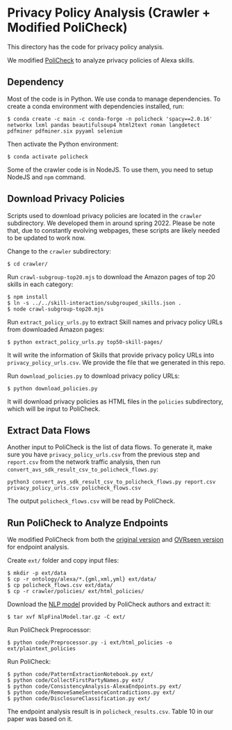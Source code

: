 # Privacy Policy Analysis (Crawler + Modified PoliCheck)

This directory has the code for privacy policy analysis.

We modified [PoliCheck](https://github.com/benandow/PrivacyPolicyAnalysis) to analyze privacy policies of Alexa skills.

## Dependency

Most of the code is in Python. We use conda to manage dependencies. To create a conda environment with dependencies installed, run:

```
$ conda create -c main -c conda-forge -n policheck 'spacy==2.0.16' networkx lxml pandas beautifulsoup4 html2text roman langdetect pdfminer pdfminer.six pyyaml selenium
```

Then activate the Python environment:

```
$ conda activate policheck
```

Some of the crawler code is in NodeJS. To use them, you need to setup NodeJS and `npm` command.

## Download Privacy Policies

Scripts used to download privacy policies are located in the `crawler` subdirectory. We developed them in around spring 2022. Please be note that, due to constantly evolving webpages, these scripts are likely needed to be updated to work now.

Change to the `crawler` subdirectory:

```
$ cd crawler/
```

Run `crawl-subgroup-top20.mjs` to download the Amazon pages of top 20 skills in each category:

```
$ npm install
$ ln -s ../../skill-interaction/subgrouped_skills.json .
$ node crawl-subgroup-top20.mjs
```

Run `extract_policy_urls.py` to extract Skill names and privacy policy URLs from downloaded Amazon pages:

```
$ python extract_policy_urls.py top50-skill-pages/
```

It will write the information of Skills that provide privacy policy URLs into `privacy_policy_urls.csv`. We provide the file that we generated in this repo.

Run `download_policies.py` to download privacy policy URLs:

```
$ python download_policies.py
```

It will download privacy policies as HTML files in the `policies` subdirectory, which will be input to PoliCheck.

## Extract Data Flows

Another input to PoliCheck is the list of data flows. To generate it, make sure you have `privacy_policy_urls.csv` from the previous step and `report.csv` from the network traffic analysis, then run `convert_avs_sdk_result_csv_to_policheck_flows.py`:

```
python3 convert_avs_sdk_result_csv_to_policheck_flows.py report.csv privacy_policy_urls.csv policheck_flows.csv
```

The output `policheck_flows.csv` will be read by PoliCheck.

## Run PoliCheck to Analyze Endpoints

We modified PoliCheck from both the [original version](https://github.com/benandow/PrivacyPolicyAnalysis) and [OVRseen version](https://github.com/UCI-Networking-Group/OVRseen/tree/main/privacy_policy) for endpoint analysis.

Create `ext/` folder and copy input files:

```
$ mkdir -p ext/data
$ cp -r ontology/alexa/*.{gml,xml,yml} ext/data/
$ cp policheck_flows.csv ext/data/
$ cp -r crawler/policies/ ext/html_policies/
```

Download the [NLP model](https://drive.google.com/file/d/1yMB3TJt8oZX3-GHm9oB_eKU7oeJXfLbA/view?usp=sharing) provided by PoliCheck authors and extract it:

```
$ tar xvf NlpFinalModel.tar.gz -C ext/
```

Run PoliCheck Preprocessor:

```
$ python code/Preprocessor.py -i ext/html_policies -o ext/plaintext_policies
```

Run PoliCheck:

```
$ python code/PatternExtractionNotebook.py ext/
$ python code/CollectFirstPartyNames.py ext/
$ python code/ConsistencyAnalysis-AlexaEndpoints.py ext/
$ python code/RemoveSameSentenceContradictions.py ext/
$ python code/DisclosureClassification.py ext/
```

The endpoint analysis result is in `policheck_results.csv`. Table 10 in our paper was based on it.
